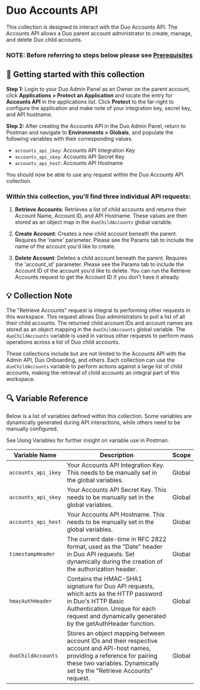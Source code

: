 # Duo Accounts API

This collection is designed to interact with the Duo Accounts API. The Accounts API allows a Duo parent account administrator to create, manage, and delete Duo child accounts.

### NOTE: Before referring to steps below please see [Prerequisites](webexteams://im?space=ec1f82f0-58bf-11ee-baae-73b247b43cdc&message=6a6c92f0-d0c1-11ee-8775-9b8b882bafa1) 

## 🚀 Getting started with this collection

**Step 1:** Login to your Duo Admin Panel as an Owner on the parent account, click **Applications > Protect an Application** and locate the entry for **Accounts API** in the applications list. Click **Protect** to the far-right to configure the application and make note of your integration key, secret key, and API hostname.

**Step 2:** After creating the Accounts API in the Duo Admin Panel, return to Postman and navigate to **Environments > Globals**, and populate the following variables with their corresponding values.
- `accounts_api_ikey`: Accounts API Integration Key
- `accounts_api_skey`: Accounts API Secret Key
- `accounts_api_host`: Accounts API Hostname

You should now be able to use any request within the Duo Accounts API collection.

### Within this collection, you'll find three individual API requests:

1. **Retrieve Accounts**: Retrieves a list of child accounts and returns their Account Name, Account ID, and API Hostname. These values are then stored as an object map in the `duoChildAccounts` global variable.

2. **Create Account**: Creates a new child account beneath the parent. Requires the 'name' parameter. Please see the Params tab to include the name of the account you'd like to create.

3. **Delete Account**: Deletes a child account beneath the parent. Requires the 'account_id' parameter. Please see the Params tab to include the Account ID of the account you'd like to delete. You can run the Retrieve Accounts request to get the Account ID if you don't have it already.

## 💡 Collection Note

The "Retrieve Accounts" request is integral to performing other requests in this workspace. This request allows Duo administrators to pull a list of all their child accounts. The returned child account IDs and account names are stored as an object mapping in the `duoChildAccounts` global variable. The `duoChildAccounts` variable is used in various other requests to perform mass operations across a list of Duo child accounts.

These collections include but are not limited to the Accounts API with the Admin API, Duo Onboarding, and others. Each collection can use the `duoChildAccounts` variable to perform actions against a large list of child accounts, making the retrieval of child accounts an integral part of this workspace.

## 🔍 Variable Reference

Below is a list of variables defined within this collection. Some variables are dynamically generated during API interactions, while others need to be manually configured.

See Using Variables for further insight on variable use in Postman.

| Variable Name | Description | Scope |
|---------------|-------------|-------|
| `accounts_api_ikey` | Your Accounts API Integration Key. This needs to be manually set in the global variables. | Global |
| `accounts_api_skey` | Your Accounts API Secret Key. This needs to be manually set in the global variables. | Global |
| `accounts_api_host` | Your Accounts API Hostname. This needs to be manually set in the global variables. | Global |
| `timestampHeader` | The current date-time in RFC 2822 format, used as the "Date" header in Duo API requests. Set dynamically during the creation of the authorization header. | Global |
| `hmacAuthHeader` | Contains the HMAC-SHA1 signature for Duo API requests, which acts as the HTTP password in Duo's HTTP Basic Authentication. Unique for each request and dynamically generated by the getAuthHeader function. | Global |
| `duoChildAccounts` | Stores an object mapping between account IDs and their respective account and API-host names, providing a reference for pairing these two variables. Dynamically set by the "Retrieve Accounts" request. | Global |
